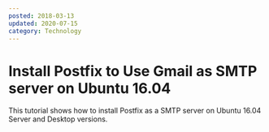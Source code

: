 ```yaml
---
posted: 2018-03-13
updated: 2020-07-15
category: Technology
---
```

# Install Postfix to Use Gmail as SMTP server on Ubuntu 16.04 

This tutorial shows how to install Postfix as a SMTP server on Ubuntu 16.04 Server and Desktop versions.



